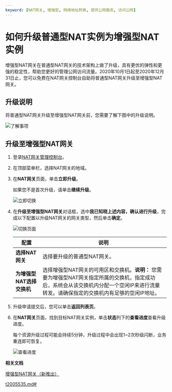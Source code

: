 ```yaml
---
keyword: [NAT网关, 增强型, 网络地址转换, 提供公网服务, 访问公网]
---
```


# 如何升级普通型NAT实例为增强型NAT实例

增强型NAT网关在普通型NAT网关的技术架构上做了升级，具有更优的弹性和更强的稳定性，帮助您更好的管理公网访问流量。2020年10月1日起至2020年12月31日止，您可以免费在NAT网关控制台自助将普通型NAT网关升级至增强型NAT网关。

## 升级说明

将普通型NAT网关升级至增强型NAT网关前，您需要了解下图中的升级说明。

![了解事项](https://static-aliyun-doc.oss-accelerate.aliyuncs.com/assets/img/zh-CN/6333659951/p147943.png)

## 升级至增强型NAT网关

1.  登录[NAT网关管理控制台](https://vpc.console.aliyun.com/nat)。

2.  在顶部菜单栏，选择NAT网关的地域。

3.  在**NAT网关**页面，单击**立即升级**。

    如果您不是首次升级，请单击**继续升级**。

    ![立即切换](https://static-aliyun-doc.oss-accelerate.aliyuncs.com/assets/img/zh-CN/7856431061/p146934.png)

4.  在**升级至增强型NAT网关**对话框，选中**我已知晓上述内容，确认进行升级**，完成以下配置以升级NAT网关的网关类型，然后单击**确定**。

    ![切换页面](https://static-aliyun-doc.oss-accelerate.aliyuncs.com/assets/img/zh-CN/9273057061/p148992.png)

    |配置|说明|
    |--|--|
    |**选择NAT网关**|选择要升级的普通型NAT网关。|
    |**为增强型NAT选择交换机**|选择增强型NAT网关的可用区和交换机。**说明：** 您需要为增强型NAT网关指定所属的交换机，指定成功后，系统会从该交换机内分配一个空闲IP来进行流量转发。请确保指定的交换机内有足够的空闲IP地址。 |

5.  升级申请提交后，您可以单击**返回列表页**。

6.  在**NAT网关**页面，找到目标NAT网关实例，单击**状态**列下的**查看进度**查看升级进度。

    每个资源升级过程可能会持续5分钟，升级过程中会出现1~2次秒级闪断，业务重连即可恢复。

    ![查看进度](https://static-aliyun-doc.oss-accelerate.aliyuncs.com/assets/img/zh-CN/4677431061/p147358.png)


**相关文档**  


[增强型NAT网关（新推出）](/cn.zh-CN/网关类型/增强型NAT网关（新推出）.md)

[t2005535.md\#]()

